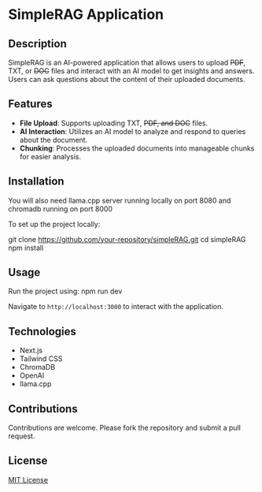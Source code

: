 # SimpleRAG Application

## Description
SimpleRAG is an AI-powered application that allows users to upload <s>PDF</s>, TXT, or <s>DOC</s> files and interact with an AI model to get insights and answers. Users can ask questions about the content of their uploaded documents. 

## Features
- **File Upload**: Supports uploading TXT, <s>PDF, and DOC</s> files.
- **AI Interaction**: Utilizes an AI model to analyze and respond to queries about the document.
- **Chunking**: Processes the uploaded documents into manageable chunks for easier analysis.

## Installation
You will also need llama.cpp server running locally on port 8080 and chromadb running on port 8000

To set up the project locally:

git clone https://github.com/your-repository/simpleRAG.git
cd simpleRAG
npm install


## Usage
Run the project using:
npm run dev

Navigate to `http://localhost:3000` to interact with the application.

## Technologies
- Next.js
- Tailwind CSS
- ChromaDB
- OpenAI
- llama.cpp

## Contributions
Contributions are welcome. Please fork the repository and submit a pull request.

## License
[MIT License](LICENSE)